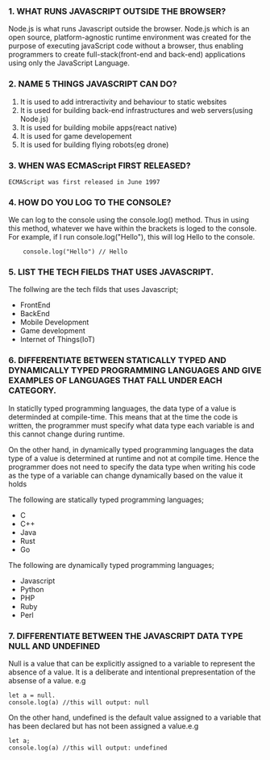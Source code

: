 ### 1. WHAT RUNS JAVASCRIPT OUTSIDE THE BROWSER?

Node.js is what runs Javascript outside the browser. Node.js which is an open source, platform-agnostic runtime environment was created for the purpose of executing javaScript code without a browser, thus enabling programmers to create full-stack(front-end and back-end) applications using only the JavaScript Language.

### 2. NAME 5 THINGS JAVASCRIPT CAN DO?

1. It is used to add intreractivity and behaviour to static websites
2. It is used for building back-end infrastructures and web servers(using Node.js)
3. It is used for building mobile apps(react native)
4. It is used for game developement
5. It is used for building flying robots(eg drone)

### 3. WHEN WAS ECMAScript FIRST RELEASED?

    ECMAScript was first released in June 1997

### 4. HOW DO YOU LOG TO THE CONSOLE?

We can log to the console using the console.log() method. Thus in using this method, whatever we have within the brackets is loged to the console. For example, if I run console.log("Hello"), this will log Hello to the console.

        console.log("Hello") // Hello

### 5. LIST THE TECH FIELDS THAT USES JAVASCRIPT.

The follwing are the tech filds that uses Javascript;

- FrontEnd
- BackEnd
- Mobile Development
- Game development
- Internet of Things(IoT)

### 6. DIFFERENTIATE BETWEEN STATICALLY TYPED AND DYNAMICALLY TYPED PROGRAMMING LANGUAGES AND GIVE EXAMPLES OF LANGUAGES THAT FALL UNDER EACH CATEGORY.

In staticlly typed programming languages, the data type of a value is determinded at compile-time. This means that at the time the code is written, the programmer must specify what data type each variable is and this cannot change during runtime.

On the other hand, in dynamically typed programming languages the data type of a value is determined at runtime and not at compile time. Hence the programmer does not need to specify the data type when writing his code as the type of a variable can change dynamically based on the value it holds

The following are statically typed programming languages;

- C
- C++
- Java
- Rust
- Go

The following are dynamically typed programming languages;

- Javascript
- Python
- PHP
- Ruby
- Perl

### 7. DIFFERENTIATE BETWEEN THE JAVASCRIPT DATA TYPE NULL AND UNDEFINED

Null is a value that can be explicitly assigned to a variable to represent the absence of a value. It is a deliberate and intentional prepresentation of the absense of a value.
e.g

    let a = null.
    console.log(a) //this will output: null

On the other hand, undefined is the default value assigned to a variable that has been declared but has not been assigned a value.e.g

    let a;
    console.log(a) //this will output: undefined
